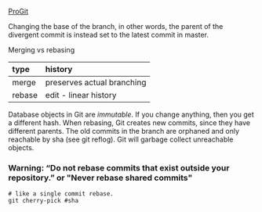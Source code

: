 [ProGit](https://git-scm.com/book/en/v2/Git-Branching-Rebasing)

Changing the base of the branch, in other words, the parent of the divergent commit is instead set to the latest commit in master.

Merging vs rebasing

type|history|
|:---|:-----|
merge|preserves actual branching
rebase|edit - linear history

Database objects in Git are *immutable*.  If you change anything, then you get a different hash.  When rebasing, Git creates new commits, since they have different parents.  The old commits in the branch are orphaned and only reachable by sha (see git reflog).  Git will garbage collect unreachable objects.


### Warning:  “Do not rebase commits that exist outside your repository.” or "Never rebase shared commits"


    # like a single commit rebase.
    git cherry-pick #sha